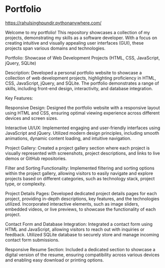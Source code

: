 # Portfolio

https://rahulsinghpundir.pythonanywhere.com/

Welcome to my portfolio! This repository showcases a collection of my projects, demonstrating my skills as a software developer. With a focus on creating intuitive and visually appealing user interfaces (GUI), these projects span various domains and technologies.

Portfolio: Showcase of Web Development Projects (HTML, CSS, JavaScript, jQuery, SQLite)

Description: Developed a personal portfolio website to showcase a collection of web development projects, highlighting proficiency in HTML, CSS, JavaScript, jQuery, and SQLite. The portfolio demonstrates a range of skills, including front-end design, interactivity, and database integration.

Key Features:

Responsive Design: Designed the portfolio website with a responsive layout using HTML and CSS, ensuring optimal viewing experience across different devices and screen sizes.

Interactive UI/UX: Implemented engaging and user-friendly interfaces using JavaScript and jQuery. Utilized modern design principles, including smooth animations, dynamic content loading, and intuitive navigation.

Project Gallery: Created a project gallery section where each project is visually represented with screenshots, project descriptions, and links to live demos or GitHub repositories.

Filter and Sorting Functionality: Implemented filtering and sorting options within the project gallery, allowing visitors to easily navigate and explore projects based on different categories, such as technology stack, project type, or complexity.

Project Details Pages: Developed dedicated project details pages for each project, providing in-depth descriptions, key features, and the technologies utilized. Incorporated interactive elements, such as image sliders, embedded videos, or live previews, to showcase the functionality of each project.

Contact Form and Database Integration: Integrated a contact form using HTML and JavaScript, allowing visitors to reach out with inquiries or feedback. Utilized SQLite database to securely store and manage incoming contact form submissions.

Responsive Resume Section: Included a dedicated section to showcase a digital version of the resume, ensuring compatibility across various devices and enabling easy download or printing options.

